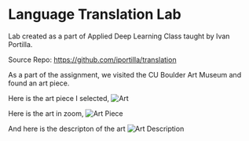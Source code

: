 # Language Translation Lab

Lab created as a part of Applied Deep Learning Class taught by Ivan Portilla.

Source Repo: https://github.com/iportilla/translation

As a part of the assignment, we visited the CU Boulder Art Museum and found an art piece.

Here is the art piece I selected,
![Art](./input_docs/IMG_4499.JPG)

Here is the art in zoom,
![Art Piece](./input_docs/IMG_4498.JPG)

And here is the descripton of the art
![Art Description](./input_docs/IMG_4497.JPG)
